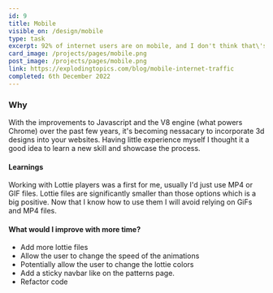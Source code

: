 ```yaml
---
id: 9
title: Mobile
visible_on: /design/mobile
type: task
excerpt: 92% of internet users are on mobile, and I don't think that\'s decresing anytime soon. Because of this I take a mobile/responsive first design aproach with all of my work. 
card_image: /projects/pages/mobile.png
post_image: /projects/pages/mobile.png
link: https://explodingtopics.com/blog/mobile-internet-traffic
completed: 6th December 2022
---
```


### Why

With the improvements to Javascript and the V8 engine (what powers Chrome) over the past few years, it's becoming nessacary to incorporate 3d designs into your websites. Having little experience myself I thought it a good idea to learn a new skill and showcase the process.

#### Learnings

Working with Lottie players was a first for me, usually I'd just use MP4 or GIF files. Lottie files are significantly smaller than those options which is a big positive. Now that I know how to use them I will avoid relying on GiFs and MP4 files. 


#### What would I improve with more time?
- Add more lottie files
- Allow the user to change the speed of the animations
- Potentially allow the user to change the lottie colors
- Add a sticky navbar like on the patterns page.
- Refactor code

